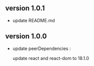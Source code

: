 ## version 1.0.1

- update README.md

## version 1.0.0

- update peerDependencies :

  update react and react-dom to 18.1.0
